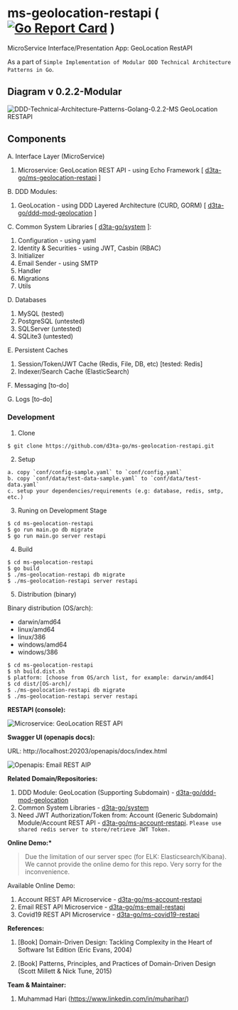# ms-geolocation-restapi ( [![Go Report Card](https://goreportcard.com/badge/github.com/d3ta-go/ms-geolocation-restapi)](https://goreportcard.com/report/github.com/d3ta-go/ms-geolocation-restapi) )

MicroService Interface/Presentation App: GeoLocation RestAPI

As a part of `Simple Implementation of Modular DDD Technical Architecture Patterns in Go`.

## Diagram v 0.2.2-Modular

![DDD-Technical-Architecture-Patterns-Golang-0.2.2-MS GeoLocation RESTAPI](docs/img/DDD-Technical-Architecture-Patterns-Golang-0.2.2-MS_GeoLocation_RestAPI.png)

## Components

A. Interface Layer (MicroService)

1. Microservice: GeoLocation REST API - using Echo Framework [ [d3ta-go/ms-geolocation-restapi](https://github.com/d3ta-go/ms-geolocation-restapi) ]

B. DDD Modules:

1. GeoLocation - using DDD Layered Architecture (CURD, GORM) [ [d3ta-go/ddd-mod-geolocation](https://github.com/d3ta-go/ddd-mod-geolocation) ]

C. Common System Libraries [ [d3ta-go/system](https://github.com/d3ta-go/system) ]:

1. Configuration - using yaml
2. Identity & Securities - using JWT, Casbin (RBAC)
3. Initializer
4. Email Sender - using SMTP
5. Handler
6. Migrations
7. Utils

D. Databases

1. MySQL (tested)
2. PostgreSQL (untested)
3. SQLServer (untested)
4. SQLite3 (untested)

E. Persistent Caches

1. Session/Token/JWT Cache (Redis, File, DB, etc) [tested: Redis]
2. Indexer/Search Cache (ElasticSearch)

F. Messaging [to-do]

G. Logs [to-do]

### Development

1. Clone

```shell
$ git clone https://github.com/d3ta-go/ms-geolocation-restapi.git
```

2. Setup

```
a. copy `conf/config-sample.yaml` to `conf/config.yaml`
b. copy `conf/data/test-data-sample.yaml` to `conf/data/test-data.yaml`
c. setup your dependencies/requirements (e.g: database, redis, smtp, etc.)
```

3. Runing on Development Stage

```shell
$ cd ms-geolocation-restapi
$ go run main.go db migrate
$ go run main.go server restapi
```

4. Build

```shell
$ cd ms-geolocation-restapi
$ go build
$ ./ms-geolocation-restapi db migrate
$ ./ms-geolocation-restapi server restapi
```

5. Distribution (binary)

Binary distribution (OS/arch):

- darwin/amd64
- linux/amd64
- linux/386
- windows/amd64
- windows/386

```shell
$ cd ms-geolocation-restapi
$ sh build.dist.sh
$ platform: [choose from OS/arch list, for example: darwin/amd64]
$ cd dist/[OS-arch]/
$ ./ms-geolocation-restapi db migrate
$ ./ms-geolocation-restapi server restapi
```

**RESTAPI (console):**

![Microservice: GeoLocation REST API](docs/img/geolocation-sample-ms-rest-api.png)

**Swagger UI (openapis docs):**

URL: http://localhost:20203/openapis/docs/index.html

![Openapis: Email REST AIP](docs/img/geolocation-sample-openapis-docs.png)

**Related Domain/Repositories:**

1. DDD Module: GeoLocation (Supporting Subdomain) - [d3ta-go/ddd-mod-geolocation](https://github.com/d3ta-go/ddd-mod-geolocation)
2. Common System Libraries - [d3ta-go/system](https://github.com/d3ta-go/system)
3. Need JWT Authorization/Token from: Account (Generic Subdomain) Module/Account REST API - [d3ta-go/ms-account-restapi](https://github.com/d3ta-go/ms-account-restapi). `Please use shared redis server to store/retrieve JWT Token.`

**Online Demo:\***

> Due the limitation of our server spec (for ELK: Elasticsearch/Kibana). We cannot provide the online demo for this repo. Very sorry for the inconvenience.

Available Online Demo:

1. Account REST API Microservice - [d3ta-go/ms-account-restapi](https://github.com/d3ta-go/ms-account-restapi)
2. Email REST API Microservice - [d3ta-go/ms-email-restapi](https://github.com/d3ta-go/ms-email-restapi)
3. Covid19 REST API Microservice - [d3ta-go/ms-covid19-restapi](https://github.com/d3ta-go/ms-covid19-restapi)

**References:**

1. [Book] Domain-Driven Design: Tackling Complexity in the Heart of Software 1st Edition (Eric Evans, 2004)

2. [Book] Patterns, Principles, and Practices of Domain-Driven Design (Scott Millett & Nick Tune, 2015)

**Team & Maintainer:**

1. Muhammad Hari (https://www.linkedin.com/in/muharihar/)
